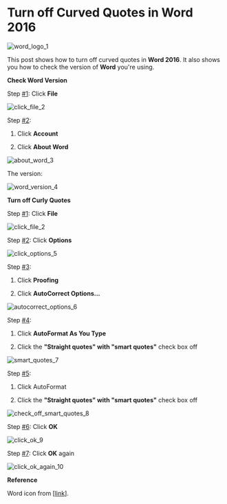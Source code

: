 # Turn off Curved Quotes in Word 2016

![word_logo_1](word_logo_1.png)

This post shows how to turn off curved quotes in **Word 2016**. It also shows you how to check the version of **Word** you're using.

**Check Word Version**

Step [#1](https://www.centennialsoftwaresolutions.com/blog/hashtags/1): Click **File**

![click_file_2](click_file_2.png)

Step [#2](https://www.centennialsoftwaresolutions.com/blog/hashtags/2): 

1) Click **Account**

2) Click **About Word**

![about_word_3](about_word_3.png)

The version:

![word_version_4](word_version_4.png)

**Turn off Curly Quotes**

Step [#1](https://www.centennialsoftwaresolutions.com/blog/hashtags/1): Click **File**

![click_file_2](click_file_2.png)

Step [#2](https://www.centennialsoftwaresolutions.com/blog/hashtags/2): Click **Options**

![click_options_5](click_options_5.png)

 Step [#3](https://www.centennialsoftwaresolutions.com/blog/hashtags/3): 

1) Click **Proofing**

2) Click **AutoCorrect Options...**

![autocorrect_options_6](autocorrect_options_6.png)

Step [#4](https://www.centennialsoftwaresolutions.com/blog/hashtags/4): 

1) Click **AutoFormat As You Type**

2) Click the **"Straight quotes" with "smart quotes"** check box off

![smart_quotes_7](smart_quotes_7.png)

Step [#5](https://www.centennialsoftwaresolutions.com/blog/hashtags/5): 

1) Click AutoFormat

2) Click the **"Straight quotes" with "smart quotes"** check box off

![check_off_smart_quotes_8](check_off_smart_quotes_8.png)

Step [#6](https://www.centennialsoftwaresolutions.com/blog/hashtags/6): Click **OK**

![click_ok_9](click_ok_9.png)

Step [#7](https://www.centennialsoftwaresolutions.com/blog/hashtags/7): Click **OK** again

![click_ok_again_10](click_ok_again_10.png)

**Reference**

Word icon from \[[link](http://www.microsoft.com/en-us/store/d/word-2016/cfq7ttc0k5d7?activetab=pivot%3aoverviewtab)\].